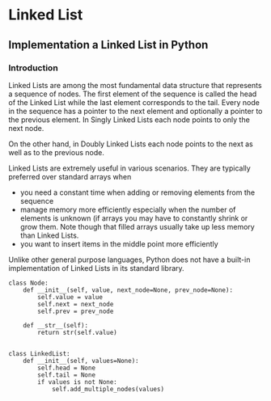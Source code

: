 # Linked List
## Implementation a Linked List in Python
### Introduction
Linked Lists are among the most fundamental data structure that represents a sequence of nodes. The first element of the sequence is called the head of the Linked List while the last element corresponds to the tail.
Every node in the sequence has a pointer to the next element and optionally a pointer to the previous element. In Singly Linked Lists each node points to only the next node.

On the other hand, in Doubly Linked Lists each node points to the next as well as to the previous node.

Linked Lists are extremely useful in various scenarios. They are typically preferred over standard arrays when

- you need a constant time when adding or removing elements from the sequence
- manage memory more efficiently especially when the number of elements is unknown (if arrays you may have to constantly shrink or grow them. Note though that filled arrays usually take up less memory than Linked Lists.
- you want to insert items in the middle point more efficiently

Unlike other general purpose languages, Python does not have a built-in implementation of Linked Lists in its standard library.

```
class Node:
    def __init__(self, value, next_node=None, prev_node=None):
        self.value = value
        self.next = next_node
        self.prev = prev_node

    def __str__(self):
        return str(self.value)
        
        
class LinkedList:
    def __init__(self, values=None):
        self.head = None
        self.tail = None
        if values is not None:
            self.add_multiple_nodes(values)
            
```
